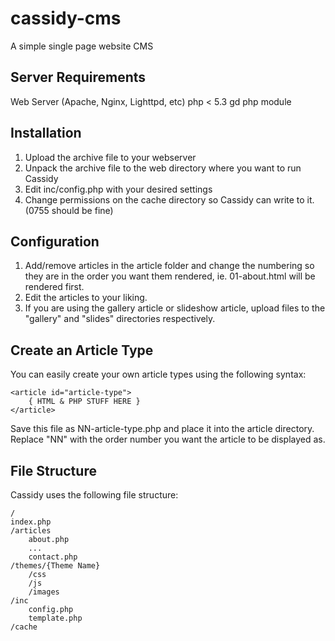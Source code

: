 cassidy-cms
===========

A simple single page website CMS

Server Requirements
-------------------
Web Server (Apache, Nginx, Lighttpd, etc)
php < 5.3
gd php module

Installation
------------
1. Upload the archive file to your webserver
2. Unpack the archive file to the web directory where you want to run Cassidy
3. Edit inc/config.php with your desired settings
4. Change permissions on the cache directory so Cassidy can write to it. (0755
   should be fine)

Configuration
-------------
1. Add/remove articles in the article folder and change the numbering so they
   are in the order you want them rendered, ie. 01-about.html will be rendered
   first.
2. Edit the articles to your liking.
3. If you are using the gallery article or slideshow article, upload
   files to the "gallery" and "slides" directories respectively.

Create an Article Type
----------------------

You can easily create your own article types using the following syntax:

    <article id="article-type">
        { HTML & PHP STUFF HERE }
    </article>

Save this file as NN-article-type.php and place it into the article directory.
Replace "NN" with the order number you want the article to be displayed as.

File Structure
--------------

Cassidy uses the following file structure:

    /
    index.php
    /articles
        about.php
        ...
        contact.php
    /themes/{Theme Name}
        /css
        /js
        /images
    /inc
        config.php
        template.php
    /cache
